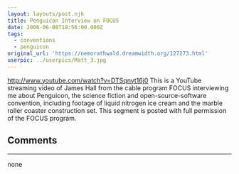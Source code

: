 ```yaml
---
layout: layouts/post.njk
title: Penguicon Interview on FOCUS
date: 2006-06-08T18:56:00.000Z
tags:
  - conventions
  - penguicon
original_url: 'https://nemorathwald.dreamwidth.org/127273.html'
userpic: ../userpics/Matt_3.jpg
---
```

http://www.youtube.com/watch?v=DTSqnyt16j0 This is a YouTube streaming video of James Hall from the cable program FOCUS interviewing me about Penguicon, the science fiction and open-source-software convention, including footage of liquid nitrogen ice cream and the marble roller coaster construction set. This segment is posted with full permission of the FOCUS program.

## Comments

---

none
